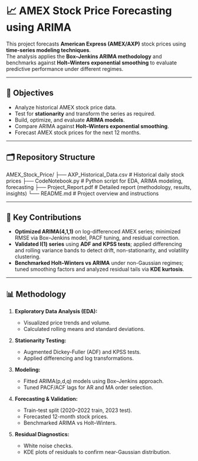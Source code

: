 # 📈 AMEX Stock Price Forecasting using ARIMA

This project forecasts **American Express (AMEX/AXP)** stock prices using **time-series modeling techniques**.  
The analysis applies the **Box–Jenkins ARIMA methodology** and benchmarks against **Holt–Winters exponential smoothing** to evaluate predictive performance under different regimes.  

---

## 🚀 Objectives

- Analyze historical AMEX stock price data.  
- Test for **stationarity** and transform the series as required.  
- Build, optimize, and evaluate **ARIMA models**.  
- Compare ARIMA against **Holt–Winters exponential smoothing**.  
- Forecast AMEX stock prices for the next 12 months.  

---

## 🗂 Repository Structure

AMEX_Stock_Price/
├── AXP_Historical_Data.csv # Historical daily stock prices
├── CodeNotebook.py # Python script for EDA, ARIMA modeling, forecasting
├── Project_Report.pdf # Detailed report (methodology, results, insights)
└── README.md # Project overview and instructions


---

## 🔑 Key Contributions

- **Optimized ARIMA(4,1,1)** on log-differenced AMEX series; minimized RMSE via Box–Jenkins model, PACF tuning, and residual correction.  
- **Validated I(1) series** using **ADF and KPSS tests**; applied differencing and rolling variance bands to detect drift, non-stationarity, and volatility clustering.  
- **Benchmarked Holt–Winters vs ARIMA** under non-Gaussian regimes; tuned smoothing factors and analyzed residual tails via **KDE kurtosis**.  

---

## 📊 Methodology

1. **Exploratory Data Analysis (EDA):**  
   - Visualized price trends and volume.  
   - Calculated rolling means and standard deviations.  

2. **Stationarity Testing:**  
   - Augmented Dickey-Fuller (ADF) and KPSS tests.  
   - Applied differencing and log transformations.  

3. **Modeling:**  
   - Fitted ARIMA(p,d,q) models using Box–Jenkins approach.  
   - Tuned PACF/ACF lags for AR and MA order selection.  

4. **Forecasting & Validation:**  
   - Train-test split (2020–2022 train, 2023 test).  
   - Forecasted 12-month stock prices.  
   - Benchmarked ARIMA vs Holt–Winters.  

5. **Residual Diagnostics:**  
   - White noise checks.  
   - KDE plots of residuals to confirm near-Gaussian distribution.  

